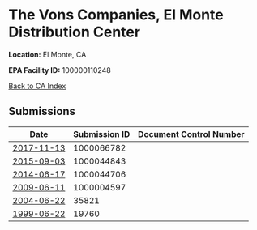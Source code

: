 # The Vons Companies, El Monte Distribution Center

**Location:** El Monte, CA

**EPA Facility ID:** 100000110248

[Back to CA Index](../../index.md)

## Submissions

| Date | Submission ID | Document Control Number |
|------|--------------|-------------------------|
| [2017-11-13](submissions/1000066782.md) | 1000066782 |  |
| [2015-09-03](submissions/1000044843.md) | 1000044843 |  |
| [2014-06-17](submissions/1000044706.md) | 1000044706 |  |
| [2009-06-11](submissions/1000004597.md) | 1000004597 |  |
| [2004-06-22](submissions/35821.md) | 35821 |  |
| [1999-06-22](submissions/19760.md) | 19760 |  |

